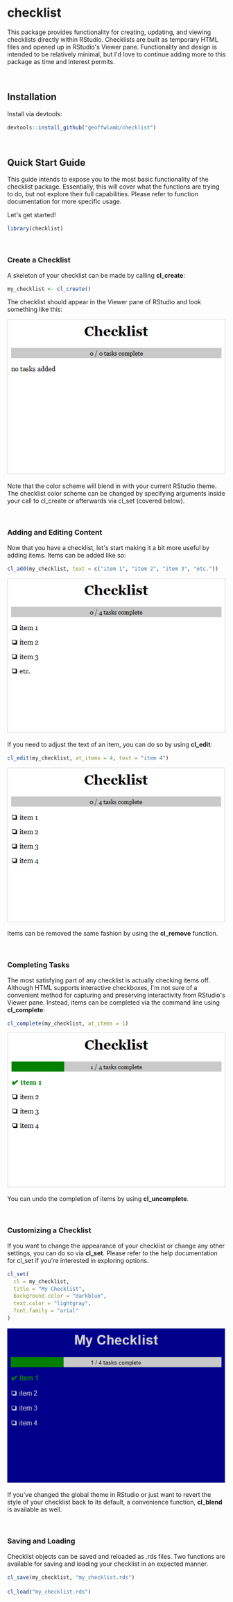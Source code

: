 
<!-- README.md is generated from README.Rmd. Please edit that file -->
checklist
=========

This package provides functionality for creating, updating, and viewing checklists directly within RStudio. Checklists are built as temporary HTML files and opened up in RStudio's Viewer pane. Functionality and design is intended to be relatively minimal, but I'd love to continue adding more to this package as time and interest permits.

<br>

Installation
------------

Install via devtools:

``` r
devtools::install_github("geoffwlamb/checklist")
```

<br>

Quick Start Guide
-----------------

This guide intends to expose you to the most basic functionality of the checklist package. Essentially, this will cover what the functions are trying to do, but not explore their full capabilities. Please refer to function documentation for more specific usage.

Let's get started!

``` r
library(checklist)
```

<br>

### Create a Checklist

A skeleton of your checklist can be made by calling <strong>cl\_create</strong>:

``` r
my_checklist <- cl_create()
```

The checklist should appear in the Viewer pane of RStudio and look something like this:

<img src="man/figures/cl_create.png" />

Note that the color scheme will blend in with your current RStudio theme. The checklist color scheme can be changed by specifying arguments inside your call to cl\_create or afterwards via cl\_set (covered below).

<br>

### Adding and Editing Content

Now that you have a checklist, let's start making it a bit more useful by adding items. Items can be added like so:

``` r
cl_add(my_checklist, text = c("item 1", "item 2", "item 3", "etc."))
```

<img src="man/figures/cl_add.png" />

<br>

If you need to adjust the text of an item, you can do so by using <strong>cl\_edit</strong>:

``` r
cl_edit(my_checklist, at_items = 4, text = "item 4")
```

<img src="man/figures/cl_edit.png" />

<br>

Items can be removed the same fashion by using the <strong>cl\_remove</strong> function.

<br>

### Completing Tasks

The most satisfying part of any checklist is actually checking items off. Although HTML supports interactive checkboxes, I'm not sure of a convenient method for capturing and preserving interactivity from RStudio's Viewer pane. Instead, items can be completed via the command line using <strong>cl\_complete</strong>:

``` r
cl_complete(my_checklist, at_items = 1)
```

<img src="man/figures/cl_complete.png" />

<br>

You can undo the completion of items by using <strong>cl\_uncomplete</strong>.

<br>

### Customizing a Checklist

If you want to change the appearance of your checklist or change any other settings, you can do so via <strong>cl\_set</strong>. Please refer to the help documentation for cl\_set if you're interested in exploring options.

``` r
cl_set(
  cl = my_checklist, 
  title = "My Checklist", 
  background.color = "darkblue", 
  text.color = "lightgray", 
  font.family = "arial"
)
```

<img src="man/figures/cl_set.png" />

<br>

If you've changed the global theme in RStudio or just want to revert the style of your checklist back to its default, a convenience function, <strong>cl\_blend</strong> is available as well.

<br>

### Saving and Loading

Checklist objects can be saved and reloaded as .rds files. Two functions are available for saving and loading your checklist in an expected manner.

``` r
cl_save(my_checklist, "my_checklist.rds")

cl_load("my_checklist.rds")
```
